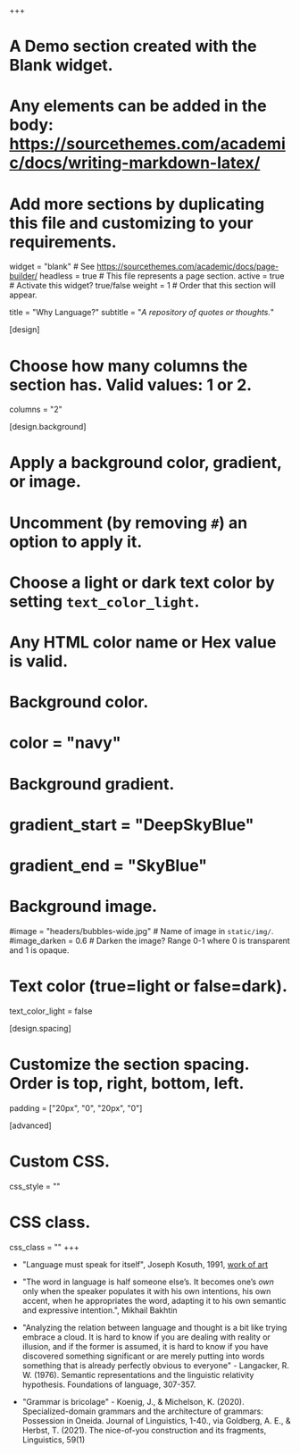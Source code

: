 +++
# A Demo section created with the Blank widget.
# Any elements can be added in the body: https://sourcethemes.com/academic/docs/writing-markdown-latex/
# Add more sections by duplicating this file and customizing to your requirements.

widget = "blank"  # See https://sourcethemes.com/academic/docs/page-builder/
headless = true  # This file represents a page section.
active = true  # Activate this widget? true/false
weight = 1  # Order that this section will appear.

title = "Why Language?"
subtitle = "_A repository of quotes or thoughts._"

[design]
  # Choose how many columns the section has. Valid values: 1 or 2.
  columns = "2"

[design.background]
  # Apply a background color, gradient, or image.
  #   Uncomment (by removing `#`) an option to apply it.
  #   Choose a light or dark text color by setting `text_color_light`.
  #   Any HTML color name or Hex value is valid.

  # Background color.
  # color = "navy"
  
  # Background gradient.
  # gradient_start = "DeepSkyBlue"
  # gradient_end = "SkyBlue"
  
  # Background image.
  #image = "headers/bubbles-wide.jpg"  # Name of image in `static/img/`.
  #image_darken = 0.6  # Darken the image? Range 0-1 where 0 is transparent and 1 is opaque.

  # Text color (true=light or false=dark).
  text_color_light = false

[design.spacing]
  # Customize the section spacing. Order is top, right, bottom, left.
  padding = ["20px", "0", "20px", "0"]

[advanced]
 # Custom CSS. 
 css_style = ""
 
 # CSS class.
 css_class = ""
+++

* "Language must speak for itself", Joseph Kosuth, 1991, [work of art](https://www.moma.org/collection/works/81828)

* "The word in language is half someone else’s. It becomes one’s _own_ only when the speaker populates it with his own intentions, his own accent, when he appropriates the word, adapting it to his own semantic and expressive intention.", Mikhail Bakhtin

* "Analyzing the relation between language and thought is a bit like trying embrace a cloud. It is hard to know if you are dealing with reality or illusion, and if the former is assumed, it is hard to know if you have discovered something significant or are merely putting into words something that is already perfectly obvious to everyone" - Langacker, R. W. (1976). Semantic representations and the linguistic relativity hypothesis. Foundations of language, 307-357.

* "Grammar is bricolage" - Koenig, J., & Michelson, K. (2020). Specialized-domain grammars and the architecture of grammars: Possession in Oneida. Journal of Linguistics, 1-40., via Goldberg, A. E., & Herbst, T. (2021). The nice-of-you construction and its fragments, Linguistics, 59(1)
